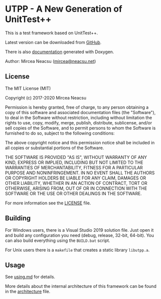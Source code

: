 UTPP - A New Generation of UnitTest++
=====================================

This is a test framework based on UnitTest++.

Latest version can be downloaded from [GitHub](https://neacsum.github.com/utpp).

There is also [documentation](https://neacsum.github.io/utpp) generated with Doxygen.


Author:
Mircea Neacsu (mircea@neacsu.net)

## License ##
The MIT License (MIT)
 
Copyright (c) 2017-2020 Mircea Neacsu

Permission is hereby granted, free of charge, to any person obtaining a copy
of this software and associated documentation files (the "Software"), to deal
in the Software without restriction, including without limitation the rights
to use, copy, modify, merge, publish, distribute, sublicense, and/or sell
copies of the Software, and to permit persons to whom the Software is
furnished to do so, subject to the following conditions:

The above copyright notice and this permission notice shall be included in all
copies or substantial portions of the Software.

THE SOFTWARE IS PROVIDED "AS IS", WITHOUT WARRANTY OF ANY KIND, EXPRESS OR
IMPLIED, INCLUDING BUT NOT LIMITED TO THE WARRANTIES OF MERCHANTABILITY,
FITNESS FOR A PARTICULAR PURPOSE AND NONINFRINGEMENT. IN NO EVENT SHALL THE
AUTHORS OR COPYRIGHT HOLDERS BE LIABLE FOR ANY CLAIM, DAMAGES OR OTHER
LIABILITY, WHETHER IN AN ACTION OF CONTRACT, TORT OR OTHERWISE, ARISING FROM,
OUT OF OR IN CONNECTION WITH THE SOFTWARE OR THE USE OR OTHER DEALINGS IN THE
SOFTWARE.

For more information see the [LICENSE](LICENSE) file.

## Building ##
For Windows users, there is a Visual Studio 2019 solution file. Just open it and
build any configuration you need (debug, release, 32-bit, 64-bit). You can also
build everything using the `BUILD.bat` script. 

For Unix users there is a `makefile` that creates a static library `libutpp.a`.

## Usage ##
See [using.md](docs/using.md) for details.

More details about the internal architecture of this framework can be found in
the [architecture](docs/achitecture.md) file.

